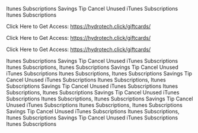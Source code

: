 Itunes Subscriptions Savings Tip Cancel Unused iTunes Subscriptions Itunes Subscriptions

Click Here to Get Access: https://hydrotech.click/giftcards/

Click Here to Get Access: https://hydrotech.click/giftcards/

Click Here to Get Access: https://hydrotech.click/giftcards/

Itunes Subscriptions Savings Tip Cancel Unused iTunes Subscriptions Itunes Subscriptions, Itunes Subscriptions Savings Tip Cancel Unused iTunes Subscriptions Itunes Subscriptions, Itunes Subscriptions Savings Tip Cancel Unused iTunes Subscriptions Itunes Subscriptions, Itunes Subscriptions Savings Tip Cancel Unused iTunes Subscriptions Itunes Subscriptions, Itunes Subscriptions Savings Tip Cancel Unused iTunes Subscriptions Itunes Subscriptions, Itunes Subscriptions Savings Tip Cancel Unused iTunes Subscriptions Itunes Subscriptions, Itunes Subscriptions Savings Tip Cancel Unused iTunes Subscriptions Itunes Subscriptions, Itunes Subscriptions Savings Tip Cancel Unused iTunes Subscriptions Itunes Subscriptions
